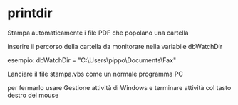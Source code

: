 # printdir
Stampa automaticamente i file PDF che popolano una cartella


inserire il percorso della cartella da monitorare nella variabile dbWatchDir

esempio: dbWatchDir = "C:\Users\pippo\Documents\Fax\" 

Lanciare il file stampa.vbs come un normale programma PC

per fermarlo usare Gestione attività di Windows e terminare attività col tasto destro del mouse

